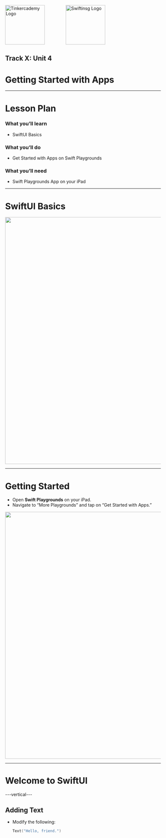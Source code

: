 <div style="text-align: left">
    <img src="/assets/logos/tinkercademy.png" alt="Tinkercademy Logo" height="128px">
    <img src="https://raw.githubusercontent.com/swiftinsg/branding/main/logos/icons/png/coloured%20-%20dark%20background.png" alt="Swiftinsg Logo" height="128px" style="margin-left: 64px;">
</div>

## Track X: Unit 4

# Getting Started with Apps

---

# Lesson Plan

### What you’ll learn
- SwiftUI Basics  

### What you’ll do
- Get Started with Apps on Swift Playgrounds  

### What you’ll need
- Swift Playgrounds App on your iPad  

---

# SwiftUI Basics

<img height="800" src="/markdown/track_x/assets/placeholder_swiftui_basics.png">

---

# Getting Started

- Open **Swift Playgrounds** on your iPad.  
- Navigate to “More Playgrounds” and tap on “Get Started with Apps.”  

<img height="800" src="/markdown/track_x/assets/placeholder_getting_started.png">

---

# Welcome to SwiftUI

---vertical---

## Adding Text

- Modify the following:  
  ```swift
  Text("Hello, friend.")